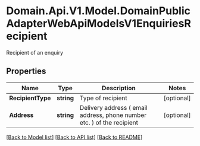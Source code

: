 # Domain.Api.V1.Model.DomainPublicAdapterWebApiModelsV1EnquiriesRecipient
Recipient of an enquiry
## Properties

Name | Type | Description | Notes
------------ | ------------- | ------------- | -------------
**RecipientType** | **string** | Type of recipient | [optional] 
**Address** | **string** | Delivery address ( email address, phone number etc. )              of the recipient | [optional] 

[[Back to Model list]](../README.md#documentation-for-models) [[Back to API list]](../README.md#documentation-for-api-endpoints) [[Back to README]](../README.md)

